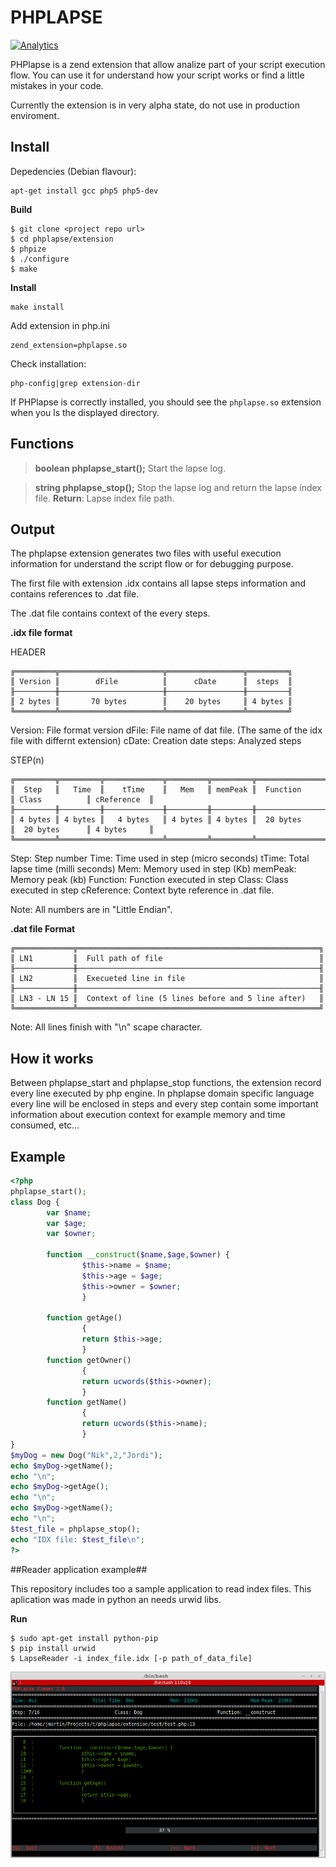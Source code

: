 # PHPLAPSE #
[![Analytics](https://ga-beacon.appspot.com/UA-56028784-1/phplapse/readme?pixel)](https://github.com/jmartin82/phplapse)

PHPlapse is a zend extension that allow analize part of your script execution flow. You can use it for understand how your script works or find a little mistakes in your code.

Currently the extension is in very alpha state, do not use in production enviroment.

## Install ##

Depedencies (Debian flavour):

```
apt-get install gcc php5 php5-dev
```

__Build__

```
$ git clone <project repo url>
$ cd phplapse/extension
$ phpize
$ ./configure
$ make
```

__Install__

```
make install
```

Add extension in php.ini
```
zend_extension=phplapse.so
```

Check installation:
```
php-config|grep extension-dir
```
If PHPlapse is correctly installed, you should see the `phplapse.so` extension when you ls the displayed directory.


## Functions ##

> **boolean phplapse_start();** Start the lapse log.

> **string phplapse_stop();** Stop the lapse log and return the lapse index file.
> **Return**:
> Lapse index file path.


## Output ##

The phplapse extension generates two files with useful execution information for understand the script flow or for debugging purpose.

The first file with extension .idx contains all lapse steps information and contains references to .dat file.

The .dat file contains context of the every steps.

__.idx file format__

HEADER
```
╔═════════╦═══════════════════════╦═════════════════╦═════════╗
║ Version ║        dFile          ║      cDate      ║  steps  ║
╟─────────╫───────────────────────╫─────────────────╫─────────╢
║ 2 bytes ║       70 bytes        ║    20 bytes     ║ 4 bytes ║
╚═════════╩═══════════════════════╩═════════════════╩═════════╝
```

Version: File format version
dFile: File name of dat file. (The same of the idx file with differnt extension)
cDate: Creation date
steps: Analyzed steps

STEP(n)
```
╔═════════╦═════════╦═════════════╦═════════╦═════════╦════════════════╦════════════════╦═════════════╗
║  Step   ║   Time  ║    tTime    ║   Mem   ║ memPeak ║  Function      ║ Class          ║ cReference  ║
╟─────────╫─────────╫─────────────╫─────────╫─────────╫────────────────╫────────────────╫─────────────╢
║ 4 bytes ║ 4 bytes ║   4 bytes   ║ 4 bytes ║ 4 bytes ║  20 bytes      ║  20 bytes      ║ 4 bytes     ║
╚═════════╩═══════════════════════╩═════════╩═════════╩════════════════╩════════════════╩═════════════╝
```

Step: Step number
Time: Time used in step (micro seconds)
tTime: Total lapse time (milli seconds)
Mem: Memory used in step (Kb)
memPeak: Memory peak (kb)
Function: Function executed in step
Class: Class executed in step
cReference: Context byte reference in .dat file.

Note: All numbers are in "Little Endian".

__.dat file Format__

```
╔═════════════╦══════════════════════════════════════════════════════╗
║ LN1         ║  Full path of file                                   ║
╟─────────────╫──────────────────────────────────────────────────────╢
║ LN2         ║  Execueted line in file                              ║
╟─────────────╫──────────────────────────────────────────────────────╢
║ LN3 - LN 15 ║  Context of line (5 lines before and 5 line after)   ║
╚═════════════╩══════════════════════════════════════════════════════╝
```

Note: All lines finish with "\n" scape character.

## How it works ##

Between phplapse_start and phplapse_stop functions, the extension record every line executed by php engine. In phplapse domain specific language every line will be enclosed in steps and every step contain some important information about execution context for example memory and time consumed, etc...

## Example ##

```php
<?php
phplapse_start();
class Dog {
        var $name;
        var $age;
        var $owner;

        function __construct($name,$age,$owner) {
                $this->name = $name;
                $this->age = $age;
                $this->owner = $owner;
                }

        function getAge()
                {
                return $this->age;
                }
        function getOwner()
                {
                return ucwords($this->owner);
                }
        function getName()
                {
                return ucwords($this->name);
                }
}
$myDog = new Dog("Nik",2,"Jordi");
echo $myDog->getName();
echo "\n";
echo $myDog->getAge();
echo "\n";
echo $myDog->getName();
echo "\n";
$test_file = phplapse_stop();
echo "IDX file: $test_file\n";
?>
```

##Reader application example##

This repository includes too a sample application to read index files. This aplication was made in python an needs urwid libs.


__Run__

```
$ sudo apt-get install python-pip
$ pip install urwid
$ LapseReader -i index_file.idx [-p path_of_data_file]
```

![LapseReader in action](https://raw.githubusercontent.com/jmartin82/phplapse/master/lapse_reader.png "LapseReader")
